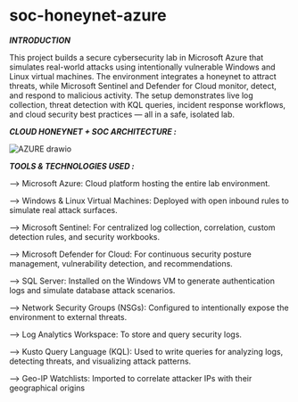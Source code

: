 # soc-honeynet-azure
***INTRODUCTION***

This project builds a secure cybersecurity lab in Microsoft Azure that simulates real-world attacks using intentionally vulnerable Windows and Linux virtual machines. The environment integrates a honeynet to attract threats, while Microsoft Sentinel and Defender for Cloud monitor, detect, and respond to malicious activity. The setup demonstrates live log collection, threat detection with KQL queries, incident response workflows, and cloud security best practices — all in a safe, isolated lab.

***CLOUD HONEYNET + SOC ARCHITECTURE :***


![AZURE drawio](https://github.com/user-attachments/assets/d678ca0a-6dc2-407e-80f1-4bbe2089bb65)


 ***TOOLS & TECHNOLOGIES USED :***
 
--> Microsoft Azure: Cloud platform hosting the entire lab environment.

--> Windows & Linux Virtual Machines: Deployed with open inbound rules to simulate real attack surfaces.

--> Microsoft Sentinel: For centralized log collection, correlation, custom detection rules, and security workbooks.

--> Microsoft Defender for Cloud: For continuous security posture management, vulnerability detection, and recommendations.

--> SQL Server: Installed on the Windows VM to generate authentication logs and simulate database attack scenarios.

--> Network Security Groups (NSGs): Configured to intentionally expose the environment to external threats.

--> Log Analytics Workspace: To store and query security logs.

--> Kusto Query Language (KQL): Used to write queries for analyzing logs, detecting threats, and visualizing attack patterns.

--> Geo-IP Watchlists: Imported to correlate attacker IPs with their geographical origins



